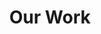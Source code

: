 ---
layout: work
title: Our Work
permalink: /our-work/
main_nav: false
order: 2
featimg: /assets/pressBanner.jpg
pageTitle: Our Work
header: Mission focused delivery
---